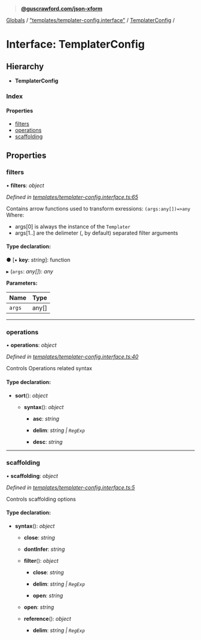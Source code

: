 > **[@guscrawford.com/json-xform](../README.md)**

[Globals](../globals.md) / ["templates/templater-config.interface"](../modules/_templates_templater_config_interface_.md) / [TemplaterConfig](_templates_templater_config_interface_.templaterconfig.md) /

# Interface: TemplaterConfig

## Hierarchy

* **TemplaterConfig**

### Index

#### Properties

* [filters](_templates_templater_config_interface_.templaterconfig.md#filters)
* [operations](_templates_templater_config_interface_.templaterconfig.md#operations)
* [scaffolding](_templates_templater_config_interface_.templaterconfig.md#scaffolding)

## Properties

###  filters

• **filters**: *object*

*Defined in [templates/templater-config.interface.ts:65](https://github.com/guscrawford-com/json-xform/blob/bfbdcca/src/templates/templater-config.interface.ts#L65)*

Contains arrow functions used to transform exressions:
`(args:any[])=>any`
Where:
- args[0] is always the instance of the `Templater`
- args[1..] are the delimeter (, by default) separated filter arguments

#### Type declaration:

● \[▪ **key**: *string*\]: function

▸ (`args`: *any[]*): *any*

**Parameters:**

Name | Type |
------ | ------ |
`args` | any[] |

___

###  operations

• **operations**: *object*

*Defined in [templates/templater-config.interface.ts:40](https://github.com/guscrawford-com/json-xform/blob/bfbdcca/src/templates/templater-config.interface.ts#L40)*

Controls Operations related syntax

#### Type declaration:

* **sort**(): *object*

  * **syntax**(): *object*

    * **asc**: *string*

    * **delim**: *string | `RegExp`*

    * **desc**: *string*

___

###  scaffolding

• **scaffolding**: *object*

*Defined in [templates/templater-config.interface.ts:5](https://github.com/guscrawford-com/json-xform/blob/bfbdcca/src/templates/templater-config.interface.ts#L5)*

Controls scaffolding options

#### Type declaration:

* **syntax**(): *object*

  * **close**: *string*

  * **dontInfer**: *string*

  * **filter**(): *object*

    * **close**: *string*

    * **delim**: *string | `RegExp`*

    * **open**: *string*

  * **open**: *string*

  * **reference**(): *object*

    * **delim**: *string | `RegExp`*